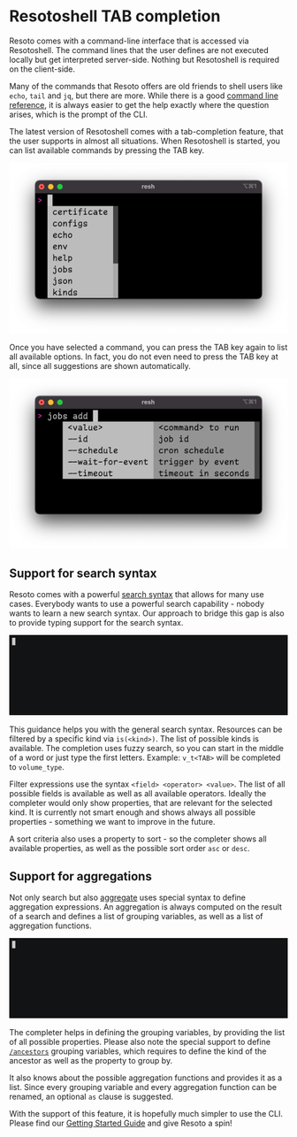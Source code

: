 # Resotoshell TAB completion

Resoto comes with a command-line interface that is accessed via Resotoshell. The command lines that the user defines are not executed locally but get interpreted server-side. Nothing but Resotoshell is required on the client-side.

Many of the commands that Resoto offers are old friends to shell users like `echo`, `tail` and `jq`, but there are more. While there is a good [command line reference](/docs/reference/cli), it is always easier to get the help exactly where the question arises, which is the prompt of the CLI.

The latest version of Resotoshell comes with a tab-completion feature, that the user supports in almost all situations. When Resotoshell is started, you can list available commands by pressing the TAB key.

![List of commands](img/list_of_commands.png)

Once you have selected a command, you can press the TAB key again to list all available options. In fact, you do not even need to press the TAB key at all, since all suggestions are shown automatically.

![List of commands](img/jobs_add.png)

## Support for search syntax

Resoto comes with a powerful [search syntax](/docs/concepts/search) that allows for many use cases. Everybody wants to use a powerful search capability - nobody wants to learn a new search syntax. Our approach to bridge this gap is also to provide typing support for the search syntax.

![Search in action](img/search.gif)

This guidance helps you with the general search syntax. Resources can be filtered by a specific kind via `is(<kind>)`. The list of possible kinds is available. The completion uses fuzzy search, so you can start in the middle of a word or just type the first letters. Example: `v_t<TAB>` will be completed to `volume_type`.

Filter expressions use the syntax `<field> <operator> <value>`. The list of all possible fields is available as well as all available operators. Ideally the completer would only show properties, that are relevant for the selected kind. It is currently not smart enough and shows always all possible properties - something we want to improve in the future.

A sort criteria also uses a property to sort - so the completer shows all available properties, as well as the possible sort order `asc` or `desc`.

## Support for aggregations

Not only search but also [aggregate](/docs/reference/cli/aggregate) uses special syntax to define aggregation expressions. An aggregation is always computed on the result of a search and defines a list of grouping variables, as well as a list of aggregation functions.

![Aggregate in action](img/aggregate.gif)

The completer helps in defining the grouping variables, by providing the list of all possible properties. Please also note the special support to define [`/ancestors`](/docs/concepts/search/merging-nodes#ancestors-and-descendants) grouping variables, which requires to define the kind of the ancestor as well as the property to group by.

It also knows about the possible aggregation functions and provides it as a list. Since every grouping variable and every aggregation function can be renamed, an optional `as` clause is suggested.

With the support of this feature, it is hopefully much simpler to use the CLI. Please find our [Getting Started Guide](/docs/getting-started) and give Resoto a spin!
